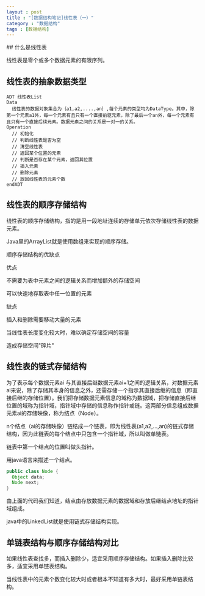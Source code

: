 ```yaml
---
layout : post
title : "[数据结构笔记]线性表（一）"
category : "数据结构"
tags : [数据结构]
---
```


## 什么是线性表

线性表是零个或多个数据元素的有限序列。

## 线性表的抽象数据类型

```
ADT 线性表List
Data
  线性表的数据对象集合为｛a1,a2,....,an｝,每个元素的类型均为DataType。其中，除第一个元素a1外，每一个元素有且只有一个直接前驱元素，除了最后一个an外，每一个元素有且只有一个直接后续元素。数据元素之间的关系是一对一的关系。
Operation
  // 初始化
  // 判断线性表是否为空
  // 清空线性表
  // 返回某个位置的元素
  // 判断是否存在某个元素，返回其位置
  // 插入元素
  // 删除元素
  // 放回线性表的元素个数
endADT
```

## 线性表的顺序存储结构

线性表的顺序存储结构，指的是用一段地址连续的存储单元依次存储线性表的数据元素。

Java里的ArrayList就是使用数组来实现的顺序存储。

顺序存储结构的优缺点

优点

不需要为表中元素之间的逻辑关系而增加额外的存储空间

可以快速地存取表中任一位置的元素

缺点

插入和删除需要移动大量的元素

当线性表长度变化较大时，难以确定存储空间的容量

造成存储空间"碎片"

## 线性表的链式存储结构

为了表示每个数据元素ai 与其直接后继数据元素ai+1之间的逻辑关系，对数据元素ai来说，除了存储其本身的信息之外，还需存储一个指示其直接后继的信息（即直接后继的存储位置）。我们把存储数据元素信息的域称为数据域，把存储直接后继位置的域称为指针域，指针域中存储的信息称作指针或链。这两部分信息组成数据元素ai的存储映像，称为结点（Node）。

n个结点（ai的存储映像）链结成一个链表，即为线性表(a1,a2,...,an)的链式存储结构，因为此链表的每个结点中只包含一个指针域，所以叫做单链表。

链表中第一个结点的位置叫做头指针。

用java语言来描述一个结点。

```java
public class Node {
  Object data;
  Node next;
}
```

由上面的代码我们知道，结点由存放数据元素的数据域和存放后继结点地址的指针域组成。

java中的LinkedList就是使用链式存储结构实现。

## 单链表结构与顺序存储结构对比

如果线性表查找多，而插入删除少，适宜采用顺序存储结构。如果插入删除比较多，适宜采用单链表结构。

当线性表中的元素个数变化较大时或者根本不知道有多大时，最好采用单链表结构。
